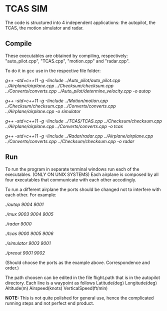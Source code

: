 # TCAS SIM

The code is structured into 4 independent applications: the autopilot, the TCAS, the motion simulator and radar.

## Compile
These executables are obtained by compiling, respectively: "auto_pilot.cpp", "TCAS.cpp", "motion.cpp" and "radar.cpp".

To do it in gcc use in the respective file folder:

*g++ -std=c++11 -g -Iinclude ../Auto_pilot/auto_pilot.cpp ../Airplane/airplane.cpp ../Checksum/checksum.cpp ../Converts/converts.cpp ../Auto_pilot/determine_velocity.cpp  -o autop*

*g++ -std=c++11 -g -Iinclude ../Motion/motion.cpp ../Checksum/checksum.cpp ../Converts/converts.cpp ../Airplane/airplane.cpp -o simulator*

*g++ -std=c++11 -g -Iinclude ../TCAS/TCAS.cpp ../Checksum/checksum.cpp ../Airplane/airplane.cpp ../Converts/converts.cpp   -o tcas*

*g++ -std=c++11 -g -Iinclude ../Radar/radar.cpp ../Airplane/airplane.cpp ../Converts/converts.cpp ../Checksum/checksum.cpp   -o radar*


## Run
To run the program in separate terminal windows run each of the executables. (ONLY ON UNIX SYSTEMS)
Each airplane is composed by all four executables that communicate with each other accodingly.

To run a different airplane the ports should be changed not to interfere with each other. For example:

*./autop 9004 9001* 

*./mux 9003 9004 9005* 

*./radar 9000* 

*./tcas 9000 9005 9006* 

*./simulator 9003 9001*

*./preout 9001 9002*

(Should choose the ports as the example above. Correspondence and order.)

The path choosen can be edited in the file flight.path that is in the autopilot directory.  Each line is a waypoint as follows
Latitude(deg) Longitude(deg) Altitude(m) Airspeed(knots) VerticalSpeed(ft/min)




**NOTE:**
This is not quite polished for general use, hence the complicated running steps and not perfect end product.
